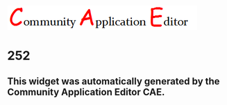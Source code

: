 ![CAE](https://github.com/PhilCAEOrg/frontendComponent-252/blob/gh-pages/img/logo.png)  

252
===================


This widget was automatically generated by the Community Application Editor CAE.  
---------------
